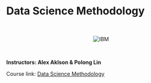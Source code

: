 # Data Science Methodology

<br>

<p align="center">
	<img src="https://raw.githubusercontent.com/Thomas-George-T/IBM-Data-Science-Professional-Certification/master/ibm.svg" title="IBM" alt="IBM" />
</p>

<br>

**Instructors: Alex Aklson & Polong Lin**

Course link: [Data Science Methodology](https://www.coursera.org/learn/data-science-methodology)


